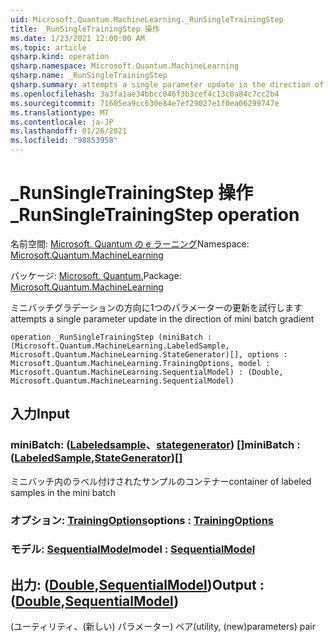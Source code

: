 ```yaml
---
uid: Microsoft.Quantum.MachineLearning._RunSingleTrainingStep
title: _RunSingleTrainingStep 操作
ms.date: 1/23/2021 12:00:00 AM
ms.topic: article
qsharp.kind: operation
qsharp.namespace: Microsoft.Quantum.MachineLearning
qsharp.name: _RunSingleTrainingStep
qsharp.summary: attempts a single parameter update in the direction of mini batch gradient
ms.openlocfilehash: 3a3fa1ae34bbcc046f3b3cef4c13c0a84c7cc2b4
ms.sourcegitcommit: 71605ea9cc630e84e7ef29027e1f0ea06299747e
ms.translationtype: MT
ms.contentlocale: ja-JP
ms.lasthandoff: 01/26/2021
ms.locfileid: "98853958"
---
```

# <a name="_runsingletrainingstep-operation"></a><span data-ttu-id="8b11d-102">_RunSingleTrainingStep 操作</span><span class="sxs-lookup"><span data-stu-id="8b11d-102">_RunSingleTrainingStep operation</span></span>

<span data-ttu-id="8b11d-103">名前空間: [Microsoft. Quantum の e ラーニング](xref:Microsoft.Quantum.MachineLearning)</span><span class="sxs-lookup"><span data-stu-id="8b11d-103">Namespace: [Microsoft.Quantum.MachineLearning](xref:Microsoft.Quantum.MachineLearning)</span></span>

<span data-ttu-id="8b11d-104">パッケージ: [Microsoft. Quantum.](https://nuget.org/packages/Microsoft.Quantum.MachineLearning)</span><span class="sxs-lookup"><span data-stu-id="8b11d-104">Package: [Microsoft.Quantum.MachineLearning](https://nuget.org/packages/Microsoft.Quantum.MachineLearning)</span></span>


<span data-ttu-id="8b11d-105">ミニバッチグラデーションの方向に1つのパラメーターの更新を試行します</span><span class="sxs-lookup"><span data-stu-id="8b11d-105">attempts a single parameter update in the direction of mini batch gradient</span></span>

```qsharp
operation _RunSingleTrainingStep (miniBatch : (Microsoft.Quantum.MachineLearning.LabeledSample, Microsoft.Quantum.MachineLearning.StateGenerator)[], options : Microsoft.Quantum.MachineLearning.TrainingOptions, model : Microsoft.Quantum.MachineLearning.SequentialModel) : (Double, Microsoft.Quantum.MachineLearning.SequentialModel)
```


## <a name="input"></a><span data-ttu-id="8b11d-106">入力</span><span class="sxs-lookup"><span data-stu-id="8b11d-106">Input</span></span>

### <a name="minibatch--labeledsamplestategenerator"></a><span data-ttu-id="8b11d-107">miniBatch: ([Labeledsample](xref:Microsoft.Quantum.MachineLearning.LabeledSample)、[stategenerator](xref:Microsoft.Quantum.MachineLearning.StateGenerator)) []</span><span class="sxs-lookup"><span data-stu-id="8b11d-107">miniBatch : ([LabeledSample](xref:Microsoft.Quantum.MachineLearning.LabeledSample),[StateGenerator](xref:Microsoft.Quantum.MachineLearning.StateGenerator))[]</span></span>

<span data-ttu-id="8b11d-108">ミニバッチ内のラベル付けされたサンプルのコンテナー</span><span class="sxs-lookup"><span data-stu-id="8b11d-108">container of labeled samples in the mini batch</span></span>


### <a name="options--trainingoptions"></a><span data-ttu-id="8b11d-109">オプション: [TrainingOptions](xref:Microsoft.Quantum.MachineLearning.TrainingOptions)</span><span class="sxs-lookup"><span data-stu-id="8b11d-109">options : [TrainingOptions](xref:Microsoft.Quantum.MachineLearning.TrainingOptions)</span></span>




### <a name="model--sequentialmodel"></a><span data-ttu-id="8b11d-110">モデル: [SequentialModel](xref:Microsoft.Quantum.MachineLearning.SequentialModel)</span><span class="sxs-lookup"><span data-stu-id="8b11d-110">model : [SequentialModel](xref:Microsoft.Quantum.MachineLearning.SequentialModel)</span></span>





## <a name="output--doublesequentialmodel"></a><span data-ttu-id="8b11d-111">出力: ([Double](xref:microsoft.quantum.lang-ref.double),[SequentialModel](xref:Microsoft.Quantum.MachineLearning.SequentialModel))</span><span class="sxs-lookup"><span data-stu-id="8b11d-111">Output : ([Double](xref:microsoft.quantum.lang-ref.double),[SequentialModel](xref:Microsoft.Quantum.MachineLearning.SequentialModel))</span></span>

<span data-ttu-id="8b11d-112">(ユーティリティ、(新しい) パラメーター) ペア</span><span class="sxs-lookup"><span data-stu-id="8b11d-112">(utility, (new)parameters) pair</span></span>
